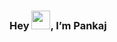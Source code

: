 <h3>Hey <img src="https://raw.githubusercontent.com/TheDudeThatCode/TheDudeThatCode/master/Assets/Hi.gif" width="30">, I’m Pankaj </h3>
